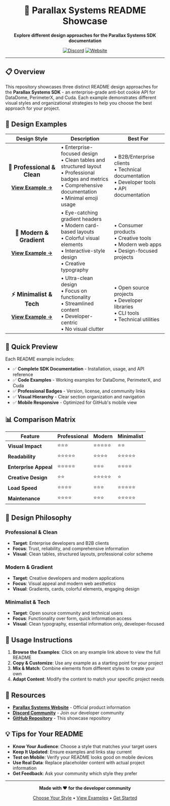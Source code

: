 <div align="center">

# 🎨 Parallax Systems README Showcase

**Explore different design approaches for the Parallax Systems SDK documentation**

[![Discord](https://img.shields.io/badge/Discord-Join%20Us-7289da?style=flat-square&logo=discord&logoColor=white)](https://discord.gg/2QWbHcmWnf)
[![Website](https://img.shields.io/badge/Website-parallaxsystems.io-blue?style=flat-square)](https://www.parallaxsystems.io)

---

</div>

## 📋 Overview

This repository showcases three distinct README design approaches for the **Parallax Systems SDK** - an enterprise-grade anti-bot cookie API for DataDome, PerimeterX, and Cuda. Each example demonstrates different visual styles and organizational strategies to help you choose the best approach for your project.

## 🎯 Design Examples

<table>
<thead>
<tr>
<th width="33%">Design Style</th>
<th width="33%">Description</th>
<th width="33%">Best For</th>
</tr>
</thead>
<tbody>

<tr>
<td align="center">
<h3>🏢 Professional & Clean</h3>
<p><a href="examples/professional-clean/README.md"><strong>View Example →</strong></a></p>
</td>
<td>
• Enterprise-focused design<br>
• Clean tables and structured layout<br>
• Professional badges and metrics<br>
• Comprehensive documentation<br>
• Minimal emoji usage
</td>
<td>
• B2B/Enterprise clients<br>
• Technical documentation<br>
• Developer tools<br>
• API documentation
</td>
</tr>

<tr>
<td align="center">
<h3>🌈 Modern & Gradient</h3>
<p><a href="examples/modern-gradient/README.md"><strong>View Example →</strong></a></p>
</td>
<td>
• Eye-catching gradient headers<br>
• Modern card-based layouts<br>
• Colorful visual elements<br>
• Interactive-style design<br>
• Creative typography
</td>
<td>
• Consumer products<br>
• Creative tools<br>
• Modern web apps<br>
• Design-focused projects
</td>
</tr>

<tr>
<td align="center">
<h3>⚡ Minimalist & Tech</h3>
<p><a href="examples/minimalist-tech/README.md"><strong>View Example →</strong></a></p>
</td>
<td>
• Ultra-clean design<br>
• Focus on functionality<br>
• Streamlined content<br>
• Developer-centric<br>
• No visual clutter
</td>
<td>
• Open source projects<br>
• Developer libraries<br>
• CLI tools<br>
• Technical utilities
</td>
</tr>

</tbody>
</table>

## 🚀 Quick Preview

Each README example includes:

- ✅ **Complete SDK Documentation** - Installation, usage, and API reference
- ✅ **Code Examples** - Working examples for DataDome, PerimeterX, and Cuda
- ✅ **Professional Badges** - Version, license, and community links
- ✅ **Visual Hierarchy** - Clear section organization and navigation
- ✅ **Mobile Responsive** - Optimized for GitHub's mobile view

## 📊 Comparison Matrix

| Feature | Professional | Modern | Minimalist |
|---------|-------------|---------|------------|
| **Visual Impact** | ⭐⭐⭐ | ⭐⭐⭐⭐⭐ | ⭐⭐ |
| **Readability** | ⭐⭐⭐⭐⭐ | ⭐⭐⭐⭐ | ⭐⭐⭐⭐⭐ |
| **Enterprise Appeal** | ⭐⭐⭐⭐⭐ | ⭐⭐⭐ | ⭐⭐⭐⭐ |
| **Creative Design** | ⭐⭐ | ⭐⭐⭐⭐⭐ | ⭐ |
| **Load Speed** | ⭐⭐⭐⭐ | ⭐⭐⭐ | ⭐⭐⭐⭐⭐ |
| **Maintenance** | ⭐⭐⭐⭐ | ⭐⭐⭐ | ⭐⭐⭐⭐⭐ |

## 🎨 Design Philosophy

### Professional & Clean
- **Target**: Enterprise developers and B2B clients
- **Focus**: Trust, reliability, and comprehensive information
- **Visual**: Clean tables, structured layouts, professional color scheme

### Modern & Gradient
- **Target**: Creative developers and modern applications
- **Focus**: Visual appeal and modern web aesthetics
- **Visual**: Gradients, cards, colorful elements, engaging design

### Minimalist & Tech
- **Target**: Open source community and technical users
- **Focus**: Functionality over form, quick information access
- **Visual**: Clean typography, essential information only, developer-focused

## 📝 Usage Instructions

1. **Browse the Examples**: Click on any example link above to view the full README
2. **Copy & Customize**: Use any example as a starting point for your project
3. **Mix & Match**: Combine elements from different styles to create your own
4. **Adapt Content**: Modify the content to match your specific project needs

## 🔗 Resources

- **[Parallax Systems Website](https://www.parallaxsystems.io)** - Official product information
- **[Discord Community](https://discord.gg/2QWbHcmWnf)** - Join our developer community
- **[GitHub Repository](https://github.com/danielwww1/testreadme)** - This showcase repository

## 💡 Tips for Your README

- **Know Your Audience**: Choose a style that matches your target users
- **Keep It Updated**: Ensure examples and links stay current
- **Test on Mobile**: Verify your README looks good on mobile devices
- **Use Real Data**: Replace placeholder content with actual project information
- **Get Feedback**: Ask your community which style they prefer

---

<div align="center">

**Made with ❤️ for the developer community**

[Choose Your Style](#-design-examples) • [View Examples](#-design-examples) • [Get Started](https://www.parallaxsystems.io)

</div>